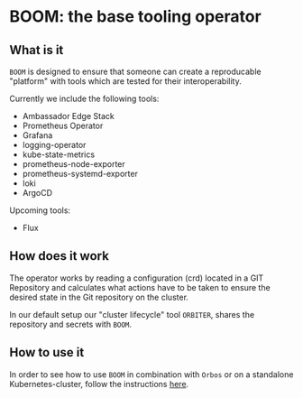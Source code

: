 # BOOM: the base tooling operator

## What is it

`BOOM` is designed to ensure that someone can create a reproducable "platform" with tools which are tested for their interoperability.

Currently we include the following tools:

- Ambassador Edge Stack
- Prometheus Operator
- Grafana
- logging-operator
- kube-state-metrics
- prometheus-node-exporter
- prometheus-systemd-exporter
- loki
- ArgoCD

Upcoming tools:

- Flux

## How does it work

The operator works by reading a configuration (crd) located in a GIT Repository and 
calculates what actions have to be taken to ensure the desired state in the Git repository on the cluster.

In our default setup our "cluster lifecycle" tool `ORBITER`, shares the repository and secrets with `BOOM`.

## How to use it

In order to see how to use `BOOM` in combination with `Orbos` or on a standalone Kubernetes-cluster, follow the instructions [here](./setup.md).